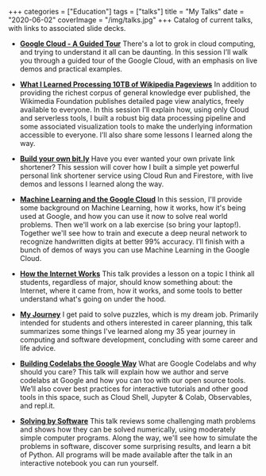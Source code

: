 +++
categories = ["Education"]
tags = ["talks"]
title = "My Talks"
date = "2020-06-02"
coverImage = "/img/talks.jpg"
+++
Catalog of current talks, with links to associated slide decks.
<!--more-->
* <a href="https://mco.fyi/tour" target="_blank">**Google Cloud - A Guided Tour**</a>
There's a lot to grok in cloud computing, and trying to understand it all can be daunting. In this session I’ll walk you through a guided tour of the Google Cloud, with an emphasis on live demos and practical examples.

* <a href="https://mco.fyi/wiki" target="_blank">**What I Learned Processing 10TB of Wikipedia Pageviews**</a>
In addition to providing the richest corpus of general knowledge ever published, the Wikimedia Foundation publishes detailed page view analytics, freely available to everyone. In this session I’ll explain how, using only Cloud and serverless tools, I built a robust big data processing pipeline and some associated visualization tools to make the underlying information accessible to everyone. I’ll also share some lessons I learned along the way.

* <a href="https://mco.fyi/links" target="_blank">**Build your own bit.ly**</a>
Have you ever wanted your own private link shortener? This session will cover how I built a simple yet powerful personal link shortener service using Cloud Run and Firestore, with live demos and lessons I learned along the way.

* <a href="https://mco.fyi/mltalk" target="_blank">**Machine Learning and the Google Cloud**</a>
In this session, I'll provide some background on Machine Learning, how it works, how it's being used at Google, and how you can use it now to solve real world problems. Then we'll work on a lab exercise (so bring your laptop!). Together we'll see how to train and execute a deep neural network to recognize handwritten digits at better 99% accuracy. I’ll finish with a bunch of demos of ways you can use Machine Learning in the Google Cloud.

* <a href="https://mco.fyi/internet" target="_blank">**How the Internet Works**</a>
This talk provides a lesson on a topic I think all students, regardless of major,
should know something about: the Internet, where it came from, how it works, and
some tools to better understand what's going on under the hood.

* <a href="https://mco.fyi/journey" target="_blank">**My Journey**</a>
I get paid to solve puzzles, which is my dream job. Primarily intended for students and others interested in career planning, this talk summarizes some things I've learned along my 35 year journey in computing and software development, concluding with some career and life advice.

* <a href="https://mco.fyi/codelabs" target="_blank">**Building Codelabs the Google Way**</a>
What are Google Codelabs and why should you care? This talk will explain how we author and serve codelabs at Google and how you can too with our open source tools. We’ll also cover best practices for interactive tutorials and other good tools in this space, such as Cloud Shell, Jupyter & Colab, Observables, and repl.it.

* <a href="https://mco.fyi/solving" target="_blank">**Solving by Software**</a>
This talk reviews some challenging math problems and shows how they can be solved numerically, using moderately simple computer programs. Along the way, we'll see how to simulate the problems in software, discover some surprising results, and learn a bit of Python. All programs will be made available after the talk in an interactive notebook you can run yourself.

